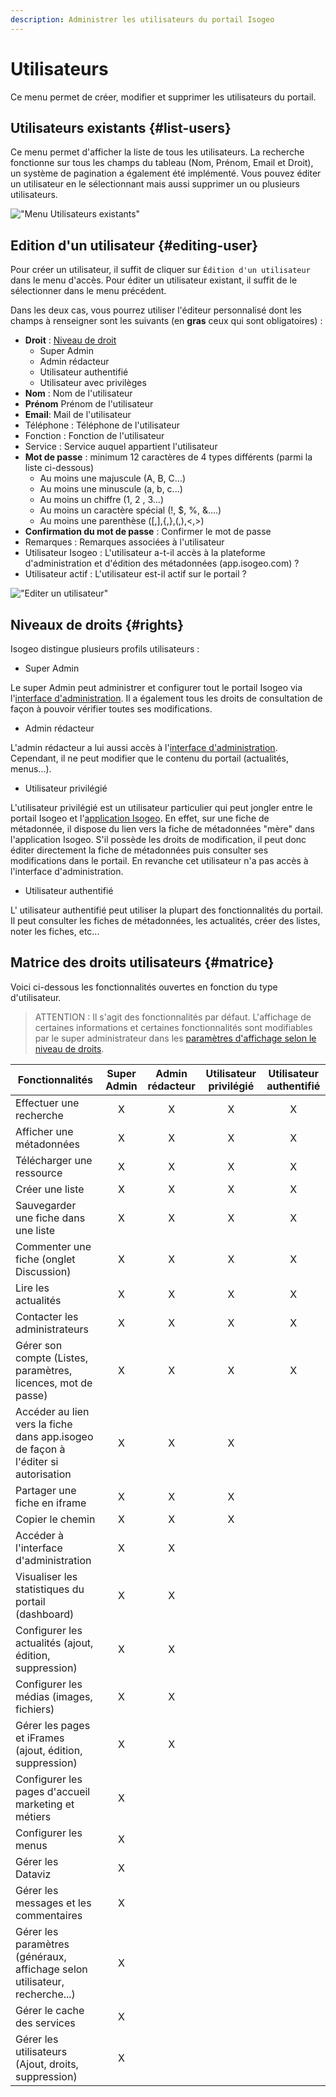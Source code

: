 ```yaml
---
description: Administrer les utilisateurs du portail Isogeo
---
```

# Utilisateurs

Ce menu permet de créer, modifier et supprimer les utilisateurs du portail.

## Utilisateurs existants {#list-users}

Ce menu permet d'afficher la liste de tous les utilisateurs. La recherche fonctionne sur tous les champs du tableau (Nom, Prénom, Email et Droit), un système de pagination a également été implémenté. Vous pouvez éditer un utilisateur en le sélectionnant mais aussi supprimer un ou plusieurs utilisateurs.

!["Menu Utilisateurs existants"](/assets/back_list_user.png)

## Edition d'un utilisateur {#editing-user}

Pour créer un utilisateur, il suffit de cliquer sur `Édition d'un utilisateur` dans le menu d'accès. Pour éditer un utilisateur existant, il suffit de le sélectionner dans le menu précédent.

Dans les deux cas, vous pourrez utiliser l'éditeur personnalisé dont les champs à renseigner sont les suivants (en **gras** ceux qui sont obligatoires) :

* **Droit** : [Niveau de droit](#rights)
  * Super Admin
  * Admin rédacteur
  * Utilisateur authentifié
  * Utilisateur avec privilèges
* **Nom** : Nom de l'utilisateur
* **Prénom** Prénom de l'utilisateur
* **Email**: Mail de l'utilisateur
* Téléphone : Téléphone de l'utilisateur
* Fonction : Fonction de l'utilisateur
* Service : Service auquel appartient l'utilisateur
* **Mot de passe** : minimum 12 caractères de 4 types différents (parmi la liste ci-dessous)
  * Au moins une majuscule (A, B, C...) 
  * Au moins une minuscule (a, b, c...)
  * Au moins un chiffre (1, 2 , 3...)
  * Au moins un caractère spécial (!, $, %, &....)
  * Au moins une parenthèse ([,],{,},(,),<,>)
* **Confirmation du mot de passe** : Confirmer le mot de passe
* Remarques : Remarques associées à l'utilisateur
* Utilisateur Isogeo : L'utilisateur a-t-il accès à la plateforme d'administration et d'édition des métadonnées (app.isogeo.com) ?
* Utilisateur actif : L'utilisateur est-il actif sur le portail ?

!["Editer un utilisateur"](/assets/back_edit_user.png)

## Niveaux de droits {#rights}

Isogeo distingue plusieurs profils utilisateurs :

* Super Admin

Le super Admin peut administrer et configurer tout le portail Isogeo via l'[interface d'administration](http://demo.isogeo.net/admin/menu.php?menu_item=dashboard). Il a également tous les droits de consultation de façon à pouvoir vérifier toutes ses modifications.

* Admin rédacteur

L'admin rédacteur a lui aussi accès à l'[interface d'administration](http://demo.isogeo.net/admin/menu.php?menu_item=dashboard). Cependant, il ne peut modifier que le contenu du portail \(actualités, menus...\). 

* Utilisateur privilégié

L'utilisateur privilégié est un utilisateur particulier qui peut jongler entre le portail Isogeo et l'[application Isogeo](https://app.isogeo.com/). En effet, sur une fiche de métadonnée, il dispose du lien vers la fiche de métadonnées "mère" dans l'application Isogeo. S'il possède les droits de modification, il peut donc éditer directement la fiche de métadonnées puis consulter ses modifications dans le portail. En revanche cet utilisateur n'a pas accès à l'interface d'administration.

* Utilisateur authentifié

L' utilisateur authentifié peut utiliser la plupart des fonctionnalités du portail. Il peut consulter les fiches de métadonnées, les actualités, créer des listes, noter les fiches, etc...

## Matrice des droits utilisateurs {#matrice}

Voici ci-dessous les fonctionnalités ouvertes en fonction du type d'utilisateur.

> ATTENTION : Il s'agit des fonctionnalités par défaut. L'affichage de certaines informations et certaines fonctionnalités sont modifiables par le super administrateur dans les [paramètres d'affichage selon le niveau de droits](/settings/display/user-display.md). 

| Fonctionnalités                                                                   | Super Admin | Admin rédacteur | Utilisateur privilégié | Utilisateur authentifié |
|-----------------------------------------------------------------------------------|:-----------:|:---------------:|:----------------------:|:-----------------------:|
| Effectuer une recherche                                                           |X|X|X|X|
| Afficher une métadonnées                                                          |X|X|X|X|
| Télécharger une ressource                                                         |X|X|X|X|
| Créer une liste                                                                   |X|X|X|X|
| Sauvegarder une fiche dans une liste                                              |X|X|X|X|
| Commenter une fiche (onglet Discussion)                                           |X|X|X|X|
| Lire les actualités                                                               |X|X|X|X|
| Contacter les administrateurs                                                     |X|X|X|X|
| Gérer son compte (Listes, paramètres, licences, mot de passe)                     |X|X|X|X|
| Accéder au lien vers la fiche dans app.isogeo de façon à l'éditer si autorisation |X|X|X||
| Partager une fiche en iframe                                                      |X|X|X||
| Copier le chemin                                                                  |X|X|X||
| Accéder à l'interface d'administration                                            |X|X|||
| Visualiser les statistiques du portail (dashboard)                                |X|X|||
| Configurer les actualités (ajout, édition, suppression)                           |X|X|||
| Configurer les médias (images, fichiers)                                          |X|X|||
| Gérer les pages et iFrames (ajout, édition, suppression)                          |X|X|||
| Configurer les pages d'accueil marketing et métiers                               |X||||
| Configurer les menus                                                              |X||||
| Gérer les Dataviz                                                                 |X||||
| Gérer les messages et les commentaires                                            |X||||
| Gérer les paramètres (généraux, affichage selon utilisateur, recherche...)        |X||||
| Gérer le cache des services                                                       |X||||
| Gérer les utilisateurs (Ajout, droits, suppression)                               |X||||